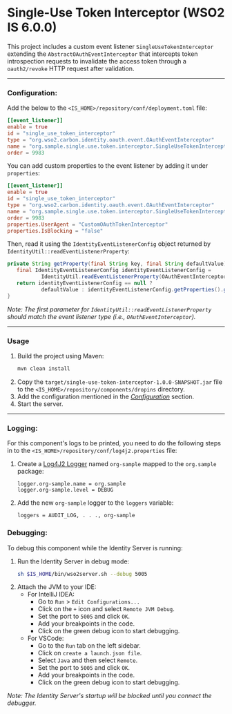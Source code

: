 # Single-Use Token Interceptor (WSO2 IS 6.0.0)

This project includes a custom event listener `SingleUseTokenInterceptor` extending the `AbstractOAuthEventInterceptor` 
that intercepts token introspection requests to invalidate the access token through a `oauth2/revoke` HTTP request after validation.

---

### Configuration:

Add the below to the `<IS_HOME>/repository/conf/deployment.toml` file:
   ```toml
   [[event_listener]]
   enable = true
   id = "single_use_token_interceptor"
   type = "org.wso2.carbon.identity.oauth.event.OAuthEventInterceptor"
   name = "org.sample.single.use.token.interceptor.SingleUseTokenInterceptor"
   order = 9983
   ```

You can add custom properties to the event listener by adding it under `properties`:
   ```toml
   [[event_listener]]
   enable = true
   id = "single_use_token_interceptor"
   type = "org.wso2.carbon.identity.oauth.event.OAuthEventInterceptor"
   name = "org.sample.single.use.token.interceptor.SingleUseTokenInterceptor"
   order = 9983
   properties.UserAgent = "CustomOAuthTokenInterceptor"
   properties.IsBlocking = "false"
   ```

Then, read it using the `IdentityEventListenerConfig` object returned by `IdentityUtil::readEventListenerProperty`:
   ```java
   private String getProperty(final String key, final String defaultValue) {
      final IdentityEventListenerConfig identityEventListenerConfig = 
              IdentityUtil.readEventListenerProperty(OAuthEventInterceptor.class.getName(), SingleUseTokenInterceptor.class.getName());
      return identityEventListenerConfig == null ?
              defaultValue : identityEventListenerConfig.getProperties().getProperty(key);
   }
   ```
_Note: The first parameter for `IdentityUtil::readEventListenerProperty` should match the event listener type (i.e., `OAuthEventInterceptor`)._

----

### Usage

1. Build the project using Maven:
   ```bash
   mvn clean install
   ```
2. Copy the `target/single-use-token-interceptor-1.0.0-SNAPSHOT.jar` file to the `<IS_HOME>/repository/components/dropins` directory.
3. Add the configuration mentioned in the [_Configuration_](#configuration) section.
4. Start the server.

---

### Logging:

For this component's logs to be printed, you need to do the following steps in to the `<IS_HOME>/repository/conf/log4j2.properties` file:

1. Create a [Log4J2 Logger](https://logging.apache.org/log4j/2.x/manual/configuration.html#configuring-loggers) named `org-sample` mapped to the `org.sample` package:
   ```properties
   logger.org-sample.name = org.sample
   logger.org-sample.level = DEBUG
   ```
2. Add the new `org-sample` logger to the `loggers` variable:
   ```properties
   loggers = AUDIT_LOG, . . ., org-sample
   ```

### Debugging:

To debug this component while the Identity Server is running:

1. Run the Identity Server in debug mode:
   ```sh
   sh $IS_HOME/bin/wso2server.sh --debug 5005
   ```
2. Attach the JVM to your IDE:
    - For IntelliJ IDEA:
        - Go to `Run` > `Edit Configurations...`
        - Click on the `+` icon and select `Remote JVM Debug`.
        - Set the port to `5005` and click `OK`.
        - Add your breakpoints in the code.
        - Click on the green debug icon to start debugging.
    - For VSCode:
        - Go to the `Run` tab on the left sidebar.
        - Click on `create a launch.json file`.
        - Select `Java` and then select `Remote`.
        - Set the port to `5005` and click `OK`.
        - Add your breakpoints in the code.
        - Click on the green debug icon to start debugging.

_Note: The Identity Server's startup will be blocked until you connect the debugger._

